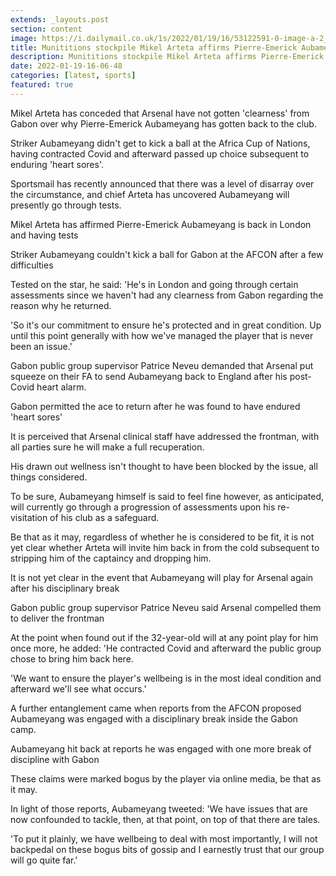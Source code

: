 ```yaml
---
extends: _layouts.post
section: content
image: https://i.dailymail.co.uk/1s/2022/01/19/16/53122591-0-image-a-2_1642608336649.jpg 
title: Munititions stockpile Mikel Arteta affirms Pierre-Emerick Aubameyang is going through tests in London 
description: Munititions stockpile Mikel Arteta affirms Pierre-Emerick Aubameyang is going through tests in London 
date: 2022-01-19-16-06-48 
categories: [latest, sports] 
featured: true 
--- 
```

Mikel Arteta has conceded that Arsenal have not gotten 'clearness' from Gabon over why Pierre-Emerick Aubameyang has gotten back to the club.

Striker Aubameyang didn't get to kick a ball at the Africa Cup of Nations, having contracted Covid and afterward passed up choice subsequent to enduring 'heart sores'.

Sportsmail has recently announced that there was a level of disarray over the circumstance, and chief Arteta has uncovered Aubameyang will presently go through tests.

Mikel Arteta has affirmed Pierre-Emerick Aubameyang is back in London and having tests

Striker Aubameyang couldn't kick a ball for Gabon at the AFCON after a few difficulties

Tested on the star, he said: 'He's in London and going through certain assessments since we haven't had any clearness from Gabon regarding the reason why he returned.

'So it's our commitment to ensure he's protected and in great condition. Up until this point generally with how we've managed the player that is never been an issue.'

Gabon public group supervisor Patrice Neveu demanded that Arsenal put squeeze on their FA to send Aubameyang back to England after his post-Covid heart alarm.

Gabon permitted the ace to return after he was found to have endured 'heart sores'

It is perceived that Arsenal clinical staff have addressed the frontman, with all parties sure he will make a full recuperation.

His drawn out wellness isn't thought to have been blocked by the issue, all things considered.

To be sure, Aubameyang himself is said to feel fine however, as anticipated, will currently go through a progression of assessments upon his re-visitation of his club as a safeguard.

Be that as it may, regardless of whether he is considered to be fit, it is not yet clear whether Arteta will invite him back in from the cold subsequent to stripping him of the captaincy and dropping him.

It is not yet clear in the event that Aubameyang will play for Arsenal again after his disciplinary break

Gabon public group supervisor Patrice Neveu said Arsenal compelled them to deliver the frontman

At the point when found out if the 32-year-old will at any point play for him once more, he added: 'He contracted Covid and afterward the public group chose to bring him back here.

'We want to ensure the player's wellbeing is in the most ideal condition and afterward we'll see what occurs.'

A further entanglement came when reports from the AFCON proposed Aubameyang was engaged with a disciplinary break inside the Gabon camp.

Aubameyang hit back at reports he was engaged with one more break of discipline with Gabon

These claims were marked bogus by the player via online media, be that as it may.

In light of those reports, Aubameyang tweeted: 'We have issues that are now confounded to tackle, then, at that point, on top of that there are tales.

'To put it plainly, we have wellbeing to deal with most importantly, I will not backpedal on these bogus bits of gossip and I earnestly trust that our group will go quite far.'